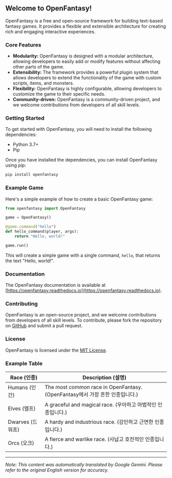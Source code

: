 ## Welcome to OpenFantasy!

OpenFantasy is a free and open-source framework for building text-based fantasy games. It provides a flexible and extensible architecture for creating rich and engaging interactive experiences.

### Core Features

*   **Modularity:** OpenFantasy is designed with a modular architecture, allowing developers to easily add or modify features without affecting other parts of the game.
*   **Extensibility:** The framework provides a powerful plugin system that allows developers to extend the functionality of the game with custom scripts, items, and monsters.
*   **Flexibility:** OpenFantasy is highly configurable, allowing developers to customize the game to their specific needs.
*   **Community-driven:** OpenFantasy is a community-driven project, and we welcome contributions from developers of all skill levels.

### Getting Started

To get started with OpenFantasy, you will need to install the following dependencies:

*   Python 3.7+
*   Pip

Once you have installed the dependencies, you can install OpenFantasy using pip:

```bash
pip install openfantasy
```

### Example Game

Here's a simple example of how to create a basic OpenFantasy game:

```python
from openfantasy import OpenFantasy

game = OpenFantasy()

@game.command("hello")
def hello_command(player, args):
    return "Hello, world!"

game.run()
```

This will create a simple game with a single command, `hello`, that returns the text "Hello, world!".

### Documentation

The OpenFantasy documentation is available at [https://openfantasy.readthedocs.io](https://openfantasy.readthedocs.io).

### Contributing

OpenFantasy is an open-source project, and we welcome contributions from developers of all skill levels. To contribute, please fork the repository on [GitHub](https://github.com/openfantasy/openfantasy) and submit a pull request.

### License

OpenFantasy is licensed under the [MIT License](https://opensource.org/licenses/MIT).

### Example Table

| Race (인종) | Description (설명) |
|---|---|
| Humans (인간) | The most common race in OpenFantasy. (OpenFantasy에서 가장 흔한 인종입니다.) |
| Elves (엘프) | A graceful and magical race. (우아하고 마법적인 인종입니다.) |
| Dwarves (드워프) | A hardy and industrious race. (강인하고 근면한 인종입니다.) |
| Orcs (오크) | A fierce and warlike race. (사납고 호전적인 인종입니다.) |


---
_Note: This content was automatically translated by Google Gemini. Please refer to the original English version for accuracy._